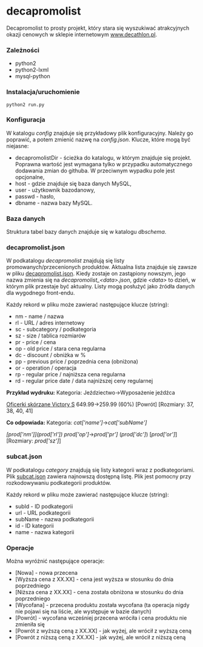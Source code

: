 # decapromolist

Decapromolist to prosty projekt, który stara się wyszukiwać atrakcyjnych okazji cenowych w sklepie internetowym www.decathlon.pl.

### Zależności
* python2
* python2-lxml
* mysql-python

### Instalacja/uruchomienie
`python2 run.py`

### Konfiguracja
W katalogu *config* znajduje się przykładowy plik konfiguracyjny. Należy go poprawić, a potem zmienić nazwę na *config.json*.
Klucze, które mogą być niejasne:
* decapromolistDir - ścieżka do katalogu, w którym znajduje się projekt. Poprawna wartość jest wymagana tylko w przypadku automatycznego dodawania zmian do githuba. W przeciwnym wypadku pole jest opcjonalne,
* host - gdzie znajduje się baza danych MySQL,
* user - użytkownik bazodanowy,
* passwd - hasło,
* dbname - nazwa bazy MySQL.

### Baza danych
Struktura tabel bazy danych znajduje się w katalogu *dbschema*.

### decapromolist.json

W podkatalogu *decapromolist* znajdują się listy promowanych/przecenionych produktów. Aktualna lista znajduje się zawsze w pliku [decapromolist.json](https://raw.githubusercontent.com/thof/decapromolist/master/decapromolist/decapromolist.json). Kiedy zostaje on zastąpiony nowszym, jego nazwa zmienia się na *decapromolist_\<data\>.json*, gdzie *\<data\>* to dzień, w którym plik przestaje być aktualny. Listy mogą posłużyć jako źródła danych dla wygodnego front-endu.

Każdy rekord w pliku może zawierać następujące klucze (string):
* nm - name / nazwa
* rl - URL / adres internetowy
* sc - subcategory / podkategoria
* sz - size / tablica rozmiarów
* pr - price / cena
* op - old price / stara cena regularna
* dc - discount / obniżka w %
* pp - previous price / poprzednia cena (obniżona)
* or - operation / operacja
* rp - regular price / najniższa cena regularna
* rd - regular price date / data najniższej ceny regularnej

**Przykład wydruku:**
Kategoria: Jeździectwo->Wyposażenie jeźdźca

[Oficerki skórzane Victory S](http://www.decathlon.pl/oficerki-skorzane-victory-s-id_8206442.html) 649.99->259.99 (60%) [Powrót] [Rozmiary: 37, 38, 40, 41]

**Co odpowiada:** 
Kategoria: *cat['name']*->*cat['subName']*

*\[prod['nm']\]\(prod['rl']\)* *prod['op']*->*prod['pr']* \(*prod['dc']*) [*prod['or']*] [Rozmiary: *prod['sz']*]

### subcat.json

W podkatalogu *category* znajdują się listy kategorii wraz z podkategoriami. Plik [subcat.json](https://raw.githubusercontent.com/thof/decapromolist/master/category/subcat.json) zawiera najnowszą dostępną listę. Plik jest pomocny przy rozkodowywaniu podkategorii produktów.

Każdy rekord w pliku może zawierać następujące klucze (string):
* subId - ID podkategorii
* url - URL podkategorii
* subName - nazwa podkategorii
* id - ID kategorii
* name - nazwa kategorii

### Operacje

Można wyróżnić następujące operacje:
* [Nowa] - nowa przecena
* [Wyższa cena z XX.XX] - cena jest wyższa w stosunku do dnia poprzedniego
* [Niższa cena z XX.XX] - cena została obniżona w stosunku do dnia poprzedniego
* [Wycofana] - przecena produktu została wycofana (ta operacja nigdy nie pojawi się na liście, ale występuje w bazie danych)
* [Powrót] - wycofana wcześniej przecena wróciła i cena produktu nie zmieniła się
* [Powrót z wyższą ceną z XX.XX] - jak wyżej, ale wrócił z wyższą ceną
* [Powrót z niższą ceną z XX.XX] - jak wyżej, ale wrócił z niższą ceną
